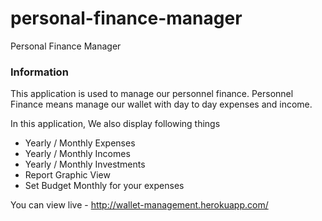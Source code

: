 # personal-finance-manager
Personal Finance Manager

### Information
This application is used to manage our personnel finance. Personnel Finance means manage our wallet with day to day expenses and income.

In this application, We also display following things
- Yearly / Monthly Expenses
- Yearly / Monthly Incomes
- Yearly / Monthly Investments
- Report Graphic View
- Set Budget Monthly for your expenses

You can view live - http://wallet-management.herokuapp.com/
